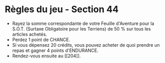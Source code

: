 # Règles du jeu - Section 44

- Rayez la somme correspondante de votre Feuille d'Aventure pour la S.O.T. (Surtaxe Obligatoire pour les Terriens) de 50 % sur tous les articles achetés.
- Perdez 1 point de CHANCE.
- Si vous dépensez 20 crédits, vous pouvez acheter de quoi prendre un repas et gagner 4 points d'ENDURANCE.
- Rendez-vous ensuite au [[204]].